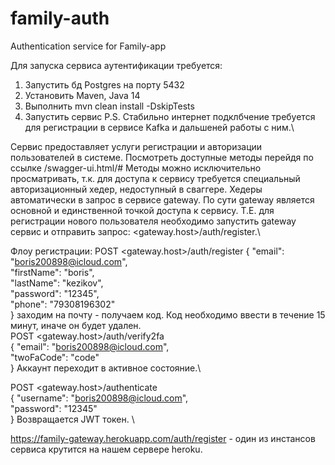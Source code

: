 # family-auth
Authentication service for Family-app

Для запуска сервиса аутентификации требуется:
  1) Запустить бд Postgres на порту 5432
  2) Установить Maven, Java 14 
  3) Выполнить mvn clean install -DskipTests
  4) Запустить сервис
P.S. Стабильно интернет подклбчение требуется для регистрации в сервисе Kafka и дальшеней работы с ним.\ 


Сервис предоставляет услуги регистрации и авторизации пользователей в системе. Посмотреть доступные методы перейдя по ссылке <host>/swagger-ui.html/#
Методы можно исключительно просматривать, т.к. для доступа к сервису требуется специальный авторизационный хедер, недоступный в сваггере. Хедеры автоматически в запрос в сервисе gateway. По сути gateway является основной и единственной точкой доступа к сервису. Т.Е. для регистрации нового пользователя необходимо запустить gateway сервис и отправить запрос: <gateway.host>/auth/register.\
  
  
 Флоу регистрации: 
 POST <gateway.host>/auth/register
 \{
  "email": "boris200898@icloud.com",\
  "firstName": "boris",\
  "lastName": "kezikov",\
  "password": "12345",\
  "phone": "79308196302"\
}
заходим на почту - получаем код. Код необходимо ввести в течение 15 минут, иначе он будет удален. \
POST <gateway.host>/auth/verify2fa\
{
  "email": "boris200898@icloud.com",\
  "twoFaCode": "code"\
}
Аккаунт переходит в активное состояние.\

POST <gateway.host>/authenticate \
{
  "username": "boris200898@icloud.com",\
  "password": "12345"\
}
Возвращается JWT токен.  \

 
  
https://family-gateway.herokuapp.com/auth/register - один из инстансов сервиса крутится на нашем сервере heroku. 
